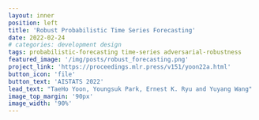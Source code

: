 ```yaml
---
layout: inner
position: left
title: 'Robust Probabilistic Time Series Forecasting'
date: 2022-02-24
# categories: development design
tags: probabilistic-forecasting time-series adversarial-robustness
featured_image: '/img/posts/robust_forecasting.png'
project_link: 'https://proceedings.mlr.press/v151/yoon22a.html'
button_icon: 'file'
button_text: 'AISTATS 2022'
lead_text: "TaeHo Yoon, Youngsuk Park, Ernest K. Ryu and Yuyang Wang"
image_top_margin: '90px'
image_width: '90%'
---
```

